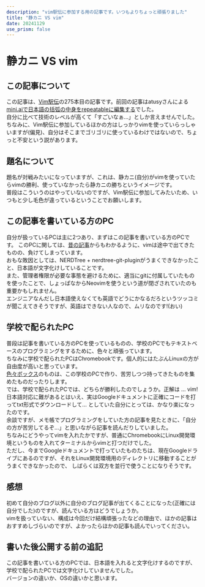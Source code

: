 ```yaml
---
description: "vim駅伝に参加する用の記事です。いつもよりちょっと頑張りました"
title: "静カニ VS vim"
date: 20241129
use_prism: false
---
```

# 静カニ VS vim
## この記事について
この記事は、[Vim駅伝](https://vim-jp.org/ekiden/)の275本目の記事です。前回の記事はatusyさんによる[mini.aiで日本語の括弧の中身をrepeatableに編集する](https://blog.atusy.net/2024/11/27/mini-ai-ja/)でした。  
自分に比べて技術のレベルが高くて「すごいなぁ…」としか言えませんでした。  
ちなみに、Vim駅伝に参加しているほかの方はしっかりvimを使っていらっしゃいますが(偏見)、自分はそこまでゴリゴリに使っているわけではないので、ちょっと不安という説があります。
## 題名について
題名が対戦みたいになっていますが、これは、静カニ(自分)がvimを使っていたらvimの勝利、使っていなかったら静カニの勝ちというイメージです。  
普段はこういうのはやっていないのですが、Vim駅伝に参加してみたいため、いつもと少し毛色が違っているということでお願いします。
## この記事を書いている方のPC
自分が扱っているPCは主に2つあり、まずはこの記事を書いている方のPCです。
このPCに関しては、[昔の記事](https://shizukani-cp.github.io/blog/contents/20240925/entry.html)からもわかるように、vimは途中で出てきたものの、負けてしまっています。  
おもな敗因としては、NERDTree + nerdtree-git-pluginがうまくできなかったこと、日本語が文字化けしていることです。  
また、管理者権限が必要な事態を避けるために、適当にgitに付属していたものを使ったことで、しょっぱなからNeovimを使うという道が閉ざされていたのも重要かもしれません。  
エンジニアなんだし日本語使えなくても英語でどうにかなるだろというツッコミが聞こえてきそうですが、英語はできない人なので、ムリなのです!(おい)
## 学校で配られたPC
普段は記事を書いている方のPCを使っているものの、学校のPCでもテキストベースのプログラミングをするために、色々と頑張っています。  
ちなみに学校で配られたPCはChromebookです。個人的にはたぶんLinuxの方が自由度が高いと思っています。  
[色々ボックス](https://shizukani-cp.github.io/htmlapps/)のものは、この学校のPCで作り、苦労しつつ持ってきたものを集めたものだったりします。  
では、学校で配られたPCでは、どちらが勝利したのでしょうか。正解は … vim!  
日本語対応に難があるとはいえ、実はGoogleドキュメントに正確にコードを打ってtxt形式でダウンロードして… としていた自分にとっては、かなり楽になったのです。  
余談ですが、メモ帳でプログラミングをしていた方の記事を見たときに、「自分の方が苦労してるぞ…」と思いながら記事を読んだりしていました。  
ちなみにどうやってvimを入れたかですが、普通にChromebookにLinux開発環境というものを入れてターミナルからvimと打つだけでした。  
ただし、今までGoogleドキュメントで打っていたものたちは、現在Googleドライブにあるのですが、それをLinux開発環境用のディレクトリに移動することがうまくできなかったので、
しばらくは双方を並行で使うことになりそうです。
## 感想
初めて自分のブログ以外に自分のブログ記事が出てくることになった(正確には自分でした)のですが、読んでいる方はどうでしょうか。  
vimを扱っていない、構成は今回だけ結構頑張ったなどの理由で、ほかの記事はおすすめしづらいのですが、よかったらほかの記事も読んでいってください。
## 書いた後公開する前の追記
この記事を書いている方のPCでは、日本語を入れると文字化けするのですが、学校で配られたPCでは文字化けしていませんでした。  
バージョンの違いか、OSの違いかと思います。
